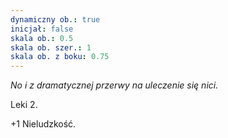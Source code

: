 ```yaml
---
dynamiczny ob.: true
inicjał: false
skala ob.: 0.5
skala ob. szer.: 1
skala ob. z boku: 0.75
---
```


*No i z dramatycznej przerwy na uleczenie się nici.*

Leki 2.

+1 Nieludzkość.